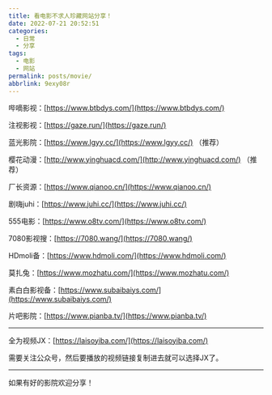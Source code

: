 ```yaml
---
title: 看电影不求人珍藏网站分享！
date: 2022-07-21 20:52:51
categories:
  - 日常
  - 分享
tags: 
  - 电影
  - 网站
permalink: posts/movie/
abbrlink: 9exy08r
---
```


哔嘀影视：[https://www.btbdys.com/](https://www.btbdys.com/)

注视影视：[https://gaze.run/](https://gaze.run/)

蓝光影院：[https://www.lgyy.cc/](https://www.lgyy.cc/) （推荐）

樱花动漫：[http://www.yinghuacd.com/](http://www.yinghuacd.com/) （推荐）

厂长资源：[https://www.qianoo.cn/](https://www.qianoo.cn/)

剧嗨juhi：[https://www.juhi.cc/](https://www.juhi.cc/)

555电影：[https://www.o8tv.com/](https://www.o8tv.com/)

7080影视搜：[https://7080.wang/](https://7080.wang/)

HDmoli备：[https://www.hdmoli.com/](https://www.hdmoli.com/)

莫扎兔：[https://www.mozhatu.com/](https://www.mozhatu.com/)

素白白影视备：[https://www.subaibaiys.com/](https://www.subaibaiys.com/)

片吧影院：[https://www.pianba.tv/](https://www.pianba.tv/)

---

全为视频JX：[https://laisoyiba.com/](https://laisoyiba.com/)

需要关注公众号，然后要播放的视频链接复制进去就可以选择JX了。

---

如果有好的影院欢迎分享！

